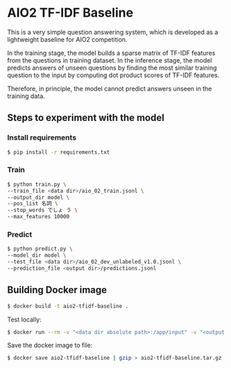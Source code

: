 # AIO2 TF-IDF Baseline

This is a very simple question answering system, which is developed as a lightweight baseline for AIO2 competition.

In the training stage, the model builds a sparse matrix of TF-IDF features from the questions in training dataset.
In the inference stage, the model predicts answers of unseen questions by finding the most similar training question to the input by computing dot product scores of TF-IDF features.

Therefore, in principle, the model cannot predict answers unseen in the training data.

## Steps to experiment with the model

### Install requirements

```sh
$ pip install -r requirements.txt
```

### Train

```sh
$ python train.py \
--train_file <data dir>/aio_02_train.jsonl \
--output_dir model \
--pos_list 名詞 \
--stop_words でしょ う \
--max_features 10000
```

### Predict

```sh
$ python predict.py \
--model_dir model \
--test_file <data dir>/aio_02_dev_unlabeled_v1.0.jsonl \
--prediction_file <output dir>/predictions.jsonl
```

## Building Docker image

```sh
$ docker build -t aio2-tfidf-baseline .
```

Test locally:

```sh
$ docker run --rm -v "<data dir absolute path>:/app/input" -v "<output dir absolute path>:/app/output" aio2-tfidf-baseline bash ./submission.sh input/aio_02_dev_unlabeled_v1.0.jsonl output/predictions.jsonl
```

Save the docker image to file:

```sh
$ docker save aio2-tfidf-baseline | gzip > aio2-tfidf-baseline.tar.gz
```
